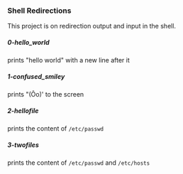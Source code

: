 ### Shell Redirections
This project is on redirection output and input in the shell.

##### 0-hello_world
prints "hello world" with a new line after it

##### 1-confused_smiley
prints "(Ôo)' to the screen

##### 2-hellofile
prints the content of `/etc/passwd`

##### 3-twofiles
prints the content of `/etc/passwd` and `/etc/hosts`